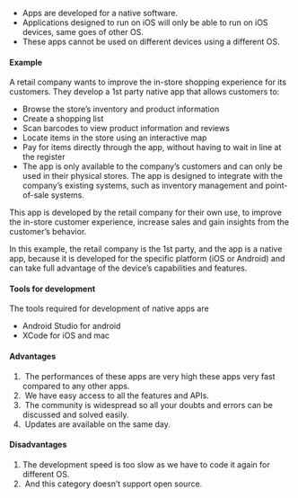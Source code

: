 
- Apps are developed for a native software.
- Applications designed to run on iOS will only be able to run on iOS devices, same goes of other OS.
- These apps cannot be used on different devices using a different OS.


#### Example 
A retail company wants to improve the in-store shopping experience for its customers. They develop a 1st party native app that allows customers to:

- Browse the store’s inventory and product information
- Create a shopping list
- Scan barcodes to view product information and reviews
- Locate items in the store using an interactive map
- Pay for items directly through the app, without having to wait in line at the register
- The app is only available to the company’s customers and can only be used in their physical stores. The app is designed to integrate with the company’s existing systems, such as inventory management and point-of-sale systems.

This app is developed by the retail company for their own use, to improve the in-store customer experience, increase sales and gain insights from the customer’s behavior.

In this example, the retail company is the 1st party, and the app is a native app, because it is developed for the specific platform (iOS or Android) and can take full advantage of the device’s capabilities and features.

#### Tools for development

The tools required for development of native apps are 
- Android Studio for android
- XCode for iOS and mac


#### Advantages

1.  The performances of these apps are very high these apps very fast compared to any other apps.
2.  We have easy access to all the features and APIs.
3.  The community is widespread so all your doubts and errors can be discussed and solved easily.
4.  Updates are available on the same day.

#### Disadvantages

1. The development speed is too slow as we have to code it again for different OS.
2.  And this category doesn’t support open source.